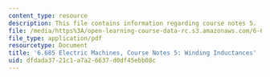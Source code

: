 ```yaml
---
content_type: resource
description: This file contains information regarding course notes 5.
file: /media/https%3A/open-learning-course-data-rc.s3.amazonaws.com/6-685-electric-machines-fall-2013/dfdada3721c1a7a26637d0df45ebb08c_MIT6_685F13_chapter5.pdf
file_type: application/pdf
resourcetype: Document
title: '6.685 Electric Machines, Course Notes 5: Winding Inductances'
uid: dfdada37-21c1-a7a2-6637-d0df45ebb08c
---
```

